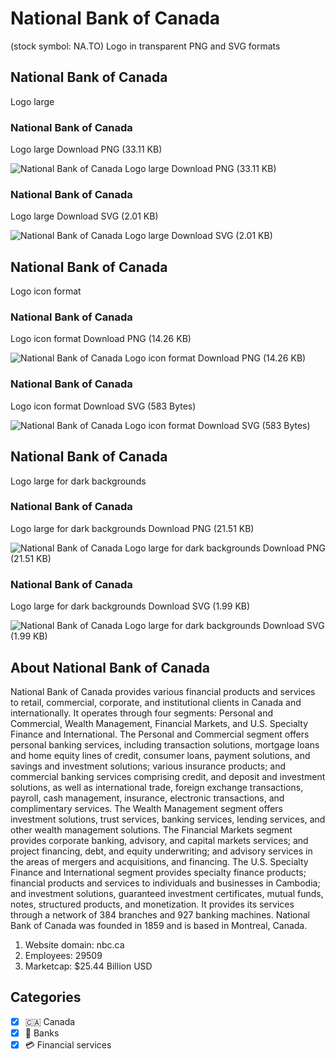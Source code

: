 # National Bank of Canada
 (stock symbol: NA.TO) Logo in transparent PNG and SVG formats

## National Bank of Canada
 Logo large

### National Bank of Canada
 Logo large Download PNG (33.11 KB)

![National Bank of Canada
 Logo large Download PNG (33.11 KB)](/img/orig/NA.TO_BIG-38602d80.png)

### National Bank of Canada
 Logo large Download SVG (2.01 KB)

![National Bank of Canada
 Logo large Download SVG (2.01 KB)](/img/orig/NA.TO_BIG-c46888b2.svg)

## National Bank of Canada
 Logo icon format

### National Bank of Canada
 Logo icon format Download PNG (14.26 KB)

![National Bank of Canada
 Logo icon format Download PNG (14.26 KB)](/img/orig/NA.TO-724270dc.png)

### National Bank of Canada
 Logo icon format Download SVG (583 Bytes)

![National Bank of Canada
 Logo icon format Download SVG (583 Bytes)](/img/orig/NA.TO-dc9370f9.svg)

## National Bank of Canada
 Logo large for dark backgrounds

### National Bank of Canada
 Logo large for dark backgrounds Download PNG (21.51 KB)

![National Bank of Canada
 Logo large for dark backgrounds Download PNG (21.51 KB)](/img/orig/NA.TO_BIG.D-f258b46a.png)

### National Bank of Canada
 Logo large for dark backgrounds Download SVG (1.99 KB)

![National Bank of Canada
 Logo large for dark backgrounds Download SVG (1.99 KB)](/img/orig/NA.TO_BIG.D-e1d5724e.svg)

## About National Bank of Canada


National Bank of Canada provides various financial products and services to retail, commercial, corporate, and institutional clients in Canada and internationally. It operates through four segments: Personal and Commercial, Wealth Management, Financial Markets, and U.S. Specialty Finance and International. The Personal and Commercial segment offers personal banking services, including transaction solutions, mortgage loans and home equity lines of credit, consumer loans, payment solutions, and savings and investment solutions; various insurance products; and commercial banking services comprising credit, and deposit and investment solutions, as well as international trade, foreign exchange transactions, payroll, cash management, insurance, electronic transactions, and complimentary services. The Wealth Management segment offers investment solutions, trust services, banking services, lending services, and other wealth management solutions. The Financial Markets segment provides corporate banking, advisory, and capital markets services; and project financing, debt, and equity underwriting; and advisory services in the areas of mergers and acquisitions, and financing. The U.S. Specialty Finance and International segment provides specialty finance products; financial products and services to individuals and businesses in Cambodia; and investment solutions, guaranteed investment certificates, mutual funds, notes, structured products, and monetization. It provides its services through a network of 384 branches and 927 banking machines. National Bank of Canada was founded in 1859 and is based in Montreal, Canada.

1. Website domain: nbc.ca
2. Employees: 29509
3. Marketcap: $25.44 Billion USD


## Categories
- [x] 🇨🇦 Canada
- [x] 🏦 Banks
- [x] 💳 Financial services
